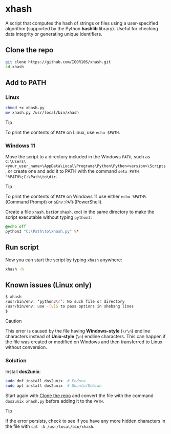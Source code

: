 # xhash

A script that computes the hash of strings or files using a user-specified algorithm (supported by the Python **hashlib** library). Useful for checking data integrity or generating unique identifiers.

## Clone the repo

```bash
git clone https://github.com/IGOR10S/xhash.git
cd xhash
```

## Add to PATH

### Linux

```bash
chmod +x xhash.py
mv xhash.py /usr/local/bin/xhash
```

> [!TIP]
> To print the contents of `PATH` on Linux, use `echo $PATH`.

### Windows 11

Move the script to a directory included in the Windows `PATH`, such as `C:\Users\<your_user_name>\AppData\Local\Programs\Python\Python<version>\Scripts`, or create one and add it to PATH with the command `setx PATH "%PATH%;C:\Path\to\dir`.

> [!TIP]
> To print the contents of `PATH` on Windows 11 use either `echo %PATH%` (Command Prompt) or `$Env:PATH`(PowerShell).

Create a file `xhash.bat`(or `xhash.cmd`) in the same directory to make the script executable without typing `python3`:

```bat
@echo off
python3 "C:\Path\to\xhash.py" %*
```

## Run script

Now you can start the script by typing `xhash` anywhere:

```bash
xhash -h
```

## Known issues (Linux only)

```bash
$ xhash 
/usr/bin/env: ‘python3\r’: No such file or directory
/usr/bin/env: use -[v]S to pass options in shebang lines
$
```

> [!CAUTION]
> This error is caused by the file having **Windows-style** (`\r\n`) endline characters instead of **Unix-style** (`\n`) endline characters. This can happen if the file was created or modified on Windows and then transferred to Linux without conversion.

### Solution

Install **dos2unix**:

```bash
sudo dnf install dos2unix  # Fedora
sudo apt install dos2unix  # Ubuntu/Debian
```

Start again with [Clone the repo] and convert the file with the command `dos2unix xhash.py` before adding it to the `PATH`.

> [!TIP]
> If the error persists, check to see if you have any more hidden characters in the file with `cat -A /usr/local/bin/xhash`.

<!-- Link -->
[Clone the repo]:https://github.com/IGOR10S/xhash#clone-the-repo

